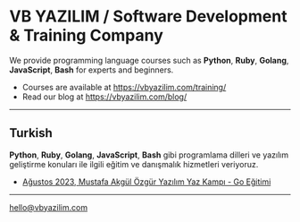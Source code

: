 # VB YAZILIM / Software Development & Training Company

We provide programming language courses such as **Python**, **Ruby**, **Golang**,
**JavaScript**, **Bash** for experts and beginners.

- Courses are available at https://vbyazilim.com/training/
- Read our blog at https://vbyazilim.com/blog/

---

## Turkish

**Python**, **Ruby**, **Golang**, **JavaScript**, **Bash** gibi programlama
dilleri ve yazılım geliştirme konuları ile ilgili eğitim ve danışmalık
hizmetleri veriyoruz.

- [Ağustos 2023, Mustafa Akgül Özgür Yazılım Yaz Kampı - Go Eğitimi](https://vbyazilim.github.io/maoyyk2023-golang-101-kursu/)

---

hello@vbyazilim.com
